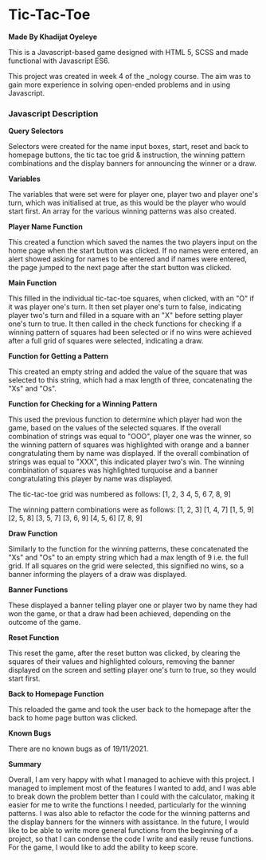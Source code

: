 # Tic-Tac-Toe
**Made By Khadijat Oyeleye**

This is a Javascript-based game designed with HTML 5, SCSS and made functional with Javascript ES6.

This project was created in week 4 of the _nology course. The aim was to gain more experience in solving open-ended problems and in using Javascript.

### Javascript Description
**Query Selectors**

Selectors were created for the name input boxes, start, reset and back to homepage buttons, the tic tac toe grid & instruction, the winning pattern combinations and the display banners for announcing the winner or a draw.

**Variables**

The variables that were set were for player one, player two and player one's turn, which was initialised at true, as this would be the player who would start first. An array for the various winning patterns was also created.

**Player Name Function**

This created a function which saved the names the two players input on the home page when the start button was clicked. If no names were entered, an alert showed asking for names to be entered and if names were entered, the page jumped to the next page after the start button was clicked.

**Main Function**

This filled in the individual tic-tac-toe squares, when clicked, with an "O" if it was player one's turn. It then set player one's turn to false, indicating player two's turn and filled in a square with an "X" before setting player one's turn to true. It then called in the check functions for checking if a winning pattern of squares had been selected or if no wins were achieved after a full grid of squares were selected, indicating a draw.

**Function for Getting a Pattern**

This created an empty string and added the value of the square that was selected to this string, which had a max length of three, concatenating the "Xs" and "Os".

**Function for Checking for a Winning Pattern**

This used the previous function to determine which player had won the game, based on the values of the selected squares. If the overall combination of strings was equal to "OOO", player one was the winner, so the winning pattern of squares was highlighted with orange and a banner congratulating them by name was displayed. If the overall combination of strings was equal to "XXX", this indicated player two's win. The winning combination of squares was highlighted turquoise and a banner congratulating this player by name was displayed.

The tic-tac-toe grid was numbered as follows:
[1, 2, 3
4, 5, 6
7, 8, 9]

The winning pattern combinations were as follows:
[1, 2, 3]
[1, 4, 7]
[1, 5, 9]
[2, 5, 8]
[3, 5, 7]
[3, 6, 9]
[4, 5, 6]
[7, 8, 9]

**Draw Function**

Similarly to the function for the winning patterns, these concatenated the "Xs" and "Os" to an empty string which had a max length of 9 i.e. the full grid. If all squares on the grid were selected, this signified no wins, so a banner informing the players of a draw was displayed.

**Banner Functions**

These displayed a banner telling player one or player two by name they had won the game, or that a draw had been achieved, depending on the outcome of the game.

**Reset Function**

This reset the game, after the reset button was clicked, by clearing the squares of their values and highlighted colours, removing the banner displayed on the screen and setting player one's turn to true, so they would start first.

**Back to Homepage Function**

This reloaded the game and took the user back to the homepage after the back to home page button was clicked.

**Known Bugs**

There are no known bugs as of 19/11/2021.

**Summary**

Overall, I am very happy with what I managed to achieve with this project. I managed to implement most of the features I wanted to add, and I was able to break down the problem better than I could with the calculator, making it easier for me to write the functions I needed, particularly for the winning patterns. I was also able to refactor the code for the winning patterns and the display banners for the winners with assistance. In the future, I would like to be able to write more general functions from the beginning of a project, so that I can condense the code I write and easily reuse functions. For the game, I would like to add the ability to keep score.